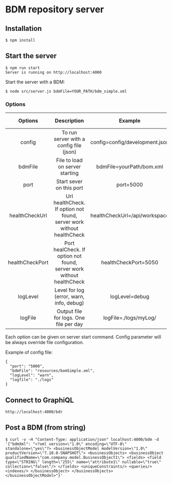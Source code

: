 # BDM repository server

## Installation

```
$ npm install
```

## Start the server

```
$ npm run start
Server is running on http://localhost:4000
```

Start the server with a BDM:

```
$ node src/server.js bdmFile=YOUR_PATH/bdm_simple.xml
```

### Options

|     Options     |                              Description                              |            Example             | Default value |
| :-------------: | :-------------------------------------------------------------------: | :----------------------------: | :-----------: |
|     config      |                To run server with a config file (json)                | config=config/development.json |               |
|     bdmFile     |                    File to load on server starting                    |    bdmFile=yourPath/bom.xml    |               |
|      port       |                       Start sever on this port                        |           port=5000            |     4000      |
| healthCheckUrl  | Url healthCheck. If option not found, server work without healthCheck | healthCheckUrl=/api/workspace  |               |
| healthCheckPort | Port healCheck. If option not found, server work without healthCheck  |      healthCheckPort=5050      |               |
|    logLevel     |               Level for log (error, warn, info, debug)                |         logLevel=debug         |     info      |
|     logFile     |                Output file for logs. One file per day                 |     logFile=./logs/myLog/      |    ./logs/    |

Each option can be given on server start command. Config parameter will be always override file configuration.

Example of config file:

```
{
  "port": "5000",
  "bdmFile": "resources/bomSimple.xml",
  "logLevel": "warn",
  "logfile": "./logs"
}
```

## Connect to GraphiQL

```
http://localhost:4000/bdr
```

## Post a BDM (from string)

```
$ curl -v -H "Content-Type: application/json" localhost:4000/bdm -d '{"bdmXml": "<?xml version=\"1.0\" encoding=\"UTF-8\" standalone=\"yes\"?> <businessObjectModel modelVersion=\"1.0\" productVersion=\"7.10.0-SNAPSHOT\"> <businessObjects> <businessObject qualifiedName=\"com.company.model.BusinessObject1\"> <fields> <field type=\"STRING\" length=\"255\" name=\"attribute1\" nullable=\"true\" collection=\"false\"/> </fields> <uniqueConstraints/> <queries/> <indexes/> </businessObject> </businessObjects> </businessObjectModel>"}'
```
